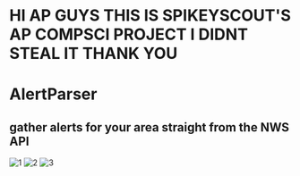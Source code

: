 # HI AP GUYS THIS IS SPIKEYSCOUT'S AP COMPSCI PROJECT I DIDNT STEAL IT THANK YOU

# AlertParser
## gather alerts for your area straight from the NWS API
 
![1](https://raw.githubusercontent.com/spikeyscout/AlertParser/main/img/img1.png)
![2](https://raw.githubusercontent.com/spikeyscout/AlertParser/main/img/img2.png)
![3](https://raw.githubusercontent.com/spikeyscout/AlertParser/main/img/img3.png)
